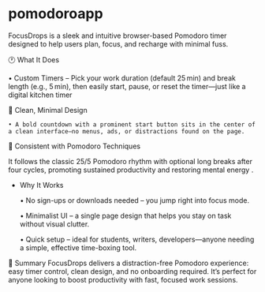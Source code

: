 # pomodoroapp
FocusDrops is a sleek and intuitive browser-based Pomodoro timer designed to help users plan, focus, and recharge with minimal fuss.

🕐 What It Does
  
  • Custom Timers – Pick your work duration (default 25 min) and break length (e.g., 5 min), then easily start, pause, or reset the timer—just like a digital kitchen timer

🎨 Clean, Minimal Design
    
    • A bold countdown with a prominent start button sits in the center of a clean interface—no menus, ads, or distractions found on the page.

🧠 Consistent with Pomodoro Techniques

It follows the classic 25/5 Pomodoro rhythm with optional long breaks after four cycles, promoting sustained productivity and restoring mental energy .

- Why It Works

  •  No sign-ups or downloads needed – you jump right into focus mode.

  •  Minimalist UI – a single page design that helps you stay on task without visual clutter.

  •  Quick setup – ideal for students, writers, developers—anyone needing a simple, effective time-boxing tool.

🚀 Summary
FocusDrops delivers a distraction-free Pomodoro experience: easy timer control, clean design, and no onboarding required. It’s perfect for anyone looking to boost productivity with fast, focused work sessions.
